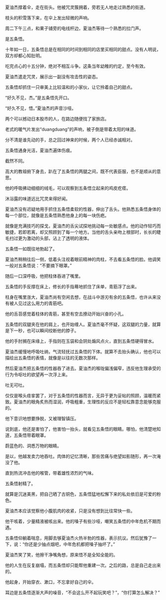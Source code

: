 夏油杰撑着伞，走在街头。他被咒灵簇拥着，旁若无人地走过熟悉的街道。


枝头的积雪落下来，在伞上发出轻微的声响。


周二下午三点，和果子铺旁的电线杆边，夏油杰等待一个熟悉的拉门声。


是五条悟。


十年如一日，五条悟总是在相同的时间到相同的店里买相同的甜点。没有人明说，双方却都心知肚明。


吃完点心的十五分钟，绝对不相互斗争。这条当年幼稚的约定，至今有效。


夏油杰遣走咒灵，展示出一副没有攻击性的姿态。


五条悟却抓住一只审美上比较温和的小家伙，让它拎着自己的甜点。


“好久不见，杰。”是五条悟先开口。


“好久不见，悟。”夏油杰的声音沙哑。


两个可以撼动日本股市的人，在路边随便找了家旅店。


老式的暖气片发出“duangduang”的声响，被子倒是带着太阳的味道。


分不清是谁先动的手，总之回过神来的时候，两个人已经赤诚相对。


五条悟通身光洁，夏油杰遍体伤痕。


截然不同。


高大的教祖俯下身去，趴在了五条悟的两腿之间，既不代表臣服，也不是顺从的意思。


他的呼吸拂动细细的绒毛，可以观察到五条悟立起来的鸡皮疙瘩。


沐浴露的味道远比咒灵来得好闻。


夏油杰没有迟疑地用手抓住五条悟柔软的性器，伸出了舌头。他熟悉五条悟身体的每一个部位，就像是五条悟熟悉他身上的每一块伤疤。


就像是充满技巧的探戈，夏油杰的舌尖试探地挑动每一处敏感点。他的动作轻巧而敏捷，若即若离，却又照顾到了每一个地方。当他的舌头亲吻上根部时，长长的睫毛扫过更为激动的头部，沾上了透明的液体。


五条悟一如既往地勃起了。


夏油杰稍稍往后一侧，低着头注视着眼前精神的肉柱，不去看五条悟的脸。他调笑一般对五条悟说：“不要摘下眼罩。”


随后一口深呼吸，他把柱体吞进了嘴里。


五条悟的手反撑在床上，修长的手指蓦地抓住了床单，青筋浮了出来。


柱身在嘴里涨大，夏油杰尚有空闲去想，在战斗中游刃有余的五条悟，也许从来没有被人见过这么用力的青筋吧。


他的舌苔感觉着柱体的青筋，甚至有空去撩动开始兴奋的小孔。


五条悟的双腿夹在他的肩上，也开始缠人。夏油杰毫不怀疑，这双腿的力量，就算是下一秒，也可以瞬间绞断他的脖子。


他的手肘搁在床缘上，手指则在玉袋和会阴处煽风点火，直到五条悟硬得冒水。


夏油杰缓慢地呼吸吐纳，气流轻抚过五条悟的下体。就算不去抬头确认，他也可以描绘出五条悟的表情，就像是以往的无数次那样。


然后夏油杰把五条悟的性器吞了进去。夏油杰的喉咙偏浅偏窄，违反他生理承受的行为令呕吐的欲望再一次浮上来。


吐无可吐。


仅仅是喉头痉挛罢了，对于五条悟的性器而言，无异于更为妥帖的照顾，温暖而紧致。夏油杰的眼角炙热而湿润，呼吸粗重，生理性的反应不是轻松靠意念能够克服的。


他下意识地想要挣脱，又被理智镇压。


说到底，他还是害怕了，他害怕一抬头，就看见五条悟的眼睛。哪怕，他清楚地知道，五条悟带着眼罩。


蔚蓝色的、洞悉万物的眼睛。


是以，他越发卖力地吞吐。肉体的记忆清晰，那些苦痛与绝望如影随形，再一次淹没了他。


直到热流冲击他的喉管，带着雄性浓烈的气味。


五条悟射精了。


就算是沉迷美黑，把自己晒了古铜色，五条悟猛地松懈下来的私处依旧是可爱的粉色。


夏油杰本应该觉察他小腹肌肉的收紧，只是没有想到比往常快一些。


他干咳着，少量精液被咳出来。他的嗓子有些沙哑，嘲笑五条悟的中年危机不期而遇。


五条悟仰躺着喘息，用脚去够夏油杰火热半勃的性器，表示抗议。然后犹豫了一下，说：“你还是少抽点烟吧，中年危机都把嗓子抽坏了。”


夏油杰笑了笑，他擦干净嘴角想，原来悟不是全知全能的。


他的人生在反复崩塌，而五条悟却只能帮他重建一次。之后的路，总是自己走出来的。


他起身，开始穿衣、漱口，不忘拿好自己的伞。


耳边是五条悟逐渐大声的噪音，“不会这么开不起玩笑吧？”，“你打算怎么解决？”






